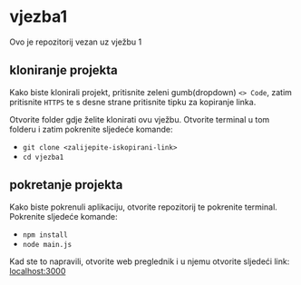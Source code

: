 # vjezba1

Ovo je repozitorij vezan uz vježbu 1

## kloniranje projekta

Kako biste klonirali projekt, pritisnite zeleni gumb(dropdown) `<> Code`, zatim pritisnite `HTTPS` te s desne strane pritisnite tipku za kopiranje linka.

Otvorite folder gdje želite klonirati ovu vježbu. Otvorite terminal u tom folderu i zatim pokrenite sljedeće komande:

- `git clone <zalijepite-iskopirani-link>`
- `cd vjezba1`

## pokretanje projekta

Kako biste pokrenuli aplikaciju, otvorite repozitorij te pokrenite terminal.
Pokrenite sljedeće komande:

- `npm install`
- `node main.js`

Kad ste to napravili, otvorite web preglednik i u njemu otvorite sljedeći link:
[localhost:3000](localhost:3000)
